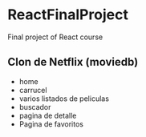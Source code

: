 # ReactFinalProject
Final project of React course

## Clon de Netflix (moviedb)
- home
- carrucel
- varios listados de peliculas
- buscador
- pagina de detalle
- Pagina de favoritos 
